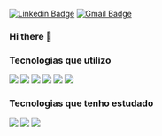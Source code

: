 [![Linkedin Badge](https://img.shields.io/badge/-LinkedIn-blue?style=flat&logo=Linkedin&logoColor=white)](https://www.linkedin.com/in/luizgonzagabn/)
[![Gmail Badge](https://img.shields.io/badge/-Gmail-c14438?style=flat&logo=Gmail&logoColor=white)](mailto:luizgonzagabn@gmail.com)

### Hi there 👋

### Tecnologias que utilizo
<img src="https://img.shields.io/badge/Dart-0175C2?style=flat&logo=dart&logoColor=white" /> <img src="https://img.shields.io/badge/Flutter-02569B?style=flat&logo=flutter&logoColor=white" /> <img src="https://img.shields.io/badge/firebase-ffca28?style=flat&logo=firebase&logoColor=black" /> <img src="https://img.shields.io/badge/C-00599C?style=flat&logo=c&logoColor=white" /> <img src="https://img.shields.io/badge/C%2B%2B-00599C?style=flat&logo=c%2B%2B&logoColor=white" /> <img src="https://img.shields.io/badge/MySQL-00000F?style=flat&logo=mysql&logoColor=white" />

### Tecnologias que tenho estudado
<img src="https://img.shields.io/badge/Swift-FA7343?style=flat&logo=swift&logoColor=white" /> <img src="https://img.shields.io/badge/Kotlin-0095D5?style=flat&logo=kotlin&logoColor=white" /> <img src = "https://img.shields.io/badge/Rust-000000?style=flat&logo=rust&logoColor=white" />
